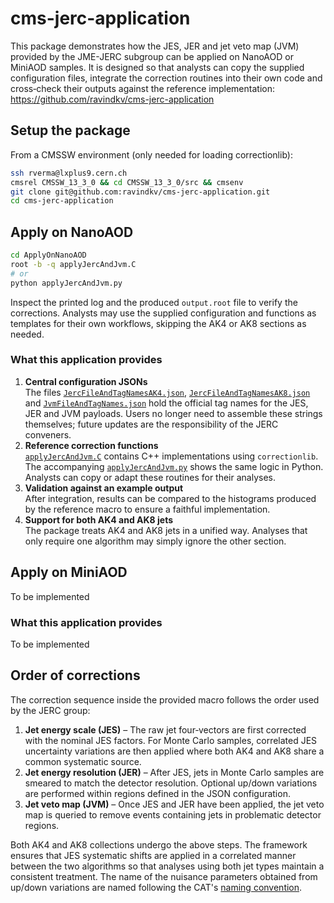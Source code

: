 # cms-jerc-application

This package demonstrates how the JES, JER and jet veto map (JVM) provided by the JME-JERC subgroup can be applied on NanoAOD or MiniAOD samples.  It is designed so that analysts can copy the supplied configuration files, integrate the correction routines into their own code and cross‑check their outputs against the reference implementation: https://github.com/ravindkv/cms-jerc-application

## Setup the package

From a CMSSW environment (only needed for loading correctionlib):

```bash
ssh rverma@lxplus9.cern.ch
cmsrel CMSSW_13_3_0 && cd CMSSW_13_3_0/src && cmsenv
git clone git@github.com:ravindkv/cms-jerc-application.git
cd cms-jerc-application
```

## Apply on NanoAOD
```bash
cd ApplyOnNanoAOD 
root -b -q applyJercAndJvm.C
# or
python applyJercAndJvm.py
```

Inspect the printed log and the produced `output.root` file to verify the corrections.  Analysts may use the supplied configuration and functions as templates for their own workflows, skipping the AK4 or AK8 sections as needed.

### What this application provides

1. **Central configuration JSONs**  
   The files [`JercFileAndTagNamesAK4.json`](ApplyOnNanoAOD/JercFileAndTagNamesAK4.json), [`JercFileAndTagNamesAK8.json`](ApplyOnNanoAOD/JercFileAndTagNamesAK8.json) and [`JvmFileAndTagNames.json`](ApplyOnNanoAOD/JvmFileAndTagNames.json) hold the official tag names for the JES, JER and JVM payloads.  Users no longer need to assemble these strings themselves; future updates are the responsibility of the JERC conveners.
2. **Reference correction functions**  
   [`applyJercAndJvm.C`](ApplyOnNanoAOD/applyJercAndJvm.C) contains C++ implementations using `correctionlib`.  The accompanying [`applyJercAndJvm.py`](ApplyOnNanoAOD/applyJercAndJvm.py) shows the same logic in Python.  Analysts can copy or adapt these routines for their analyses.
3. **Validation against an example output**  
   After integration, results can be compared to the histograms produced by the reference macro to ensure a faithful implementation.
4. **Support for both AK4 and AK8 jets**  
   The package treats AK4 and AK8 jets in a unified way.  Analyses that only require one algorithm may simply ignore the other section.

## Apply on MiniAOD
To be implemented

### What this application provides
To be implemented


## Order of corrections

The correction sequence inside the provided macro follows the order used by the JERC group:

1. **Jet energy scale (JES)** – The raw jet four‑vectors are first corrected with the nominal JES factors.  For Monte Carlo samples, correlated JES uncertainty variations are then applied where both AK4 and AK8 share a common systematic source.
2. **Jet energy resolution (JER)** – After JES, jets in Monte Carlo samples are smeared to match the detector resolution.  Optional up/down variations are performed within regions defined in the JSON configuration.  
3. **Jet veto map (JVM)** – Once JES and JER have been applied, the jet veto map is queried to remove events containing jets in problematic detector regions.

Both AK4 and AK8 collections undergo the above steps.  The framework ensures that JES systematic shifts are applied in a correlated manner between the two algorithms so that analyses using both jet types maintain a consistent treatment. The name of the nuisance parameters obtained from up/down variations are named following the CAT's [naming convention](https://cms-analysis.docs.cern.ch/guidelines/uncertainty_digest/JME/).

